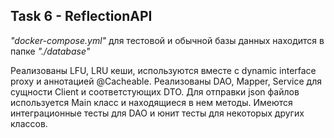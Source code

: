 <h2>Task 6 - ReflectionAPI</h2>
<p> <i>"docker-compose.yml"</i> для тестовой и обычной базы данных находится в папке
<i>"./database"</i></p>
<p >Реализованы LFU, LRU кеши, используются вместе с dynamic interface proxy и аннотацией @Cacheable.
Реализованы DAO, Mapper, Service для сущности Client и соответстующих DTO. Для отправки
json файлов используется Main класс и находящиеся в нем методы. Имеются интеграционные
тесты для DAO и юнит тесты для некоторых других классов.</p>
